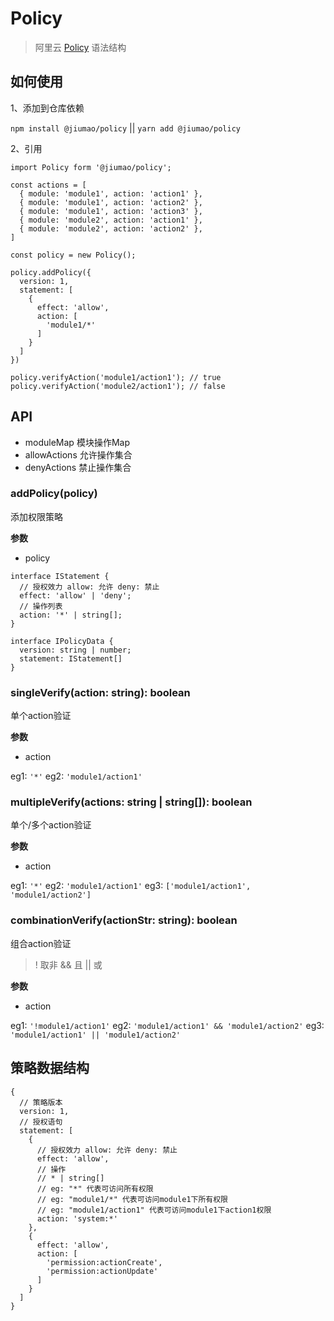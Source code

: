 # Policy

> 阿里云 [Policy](https://help.aliyun.com/document_detail/28664.html?spm=a2c8b.12215508.policylist.2.ff466253ERVmtX) 语法结构

## 如何使用

1、添加到仓库依赖

`npm install @jiumao/policy` || `yarn add @jiumao/policy`

2、引用

```
import Policy form '@jiumao/policy';

const actions = [
  { module: 'module1', action: 'action1' },
  { module: 'module1', action: 'action2' },
  { module: 'module1', action: 'action3' },
  { module: 'module2', action: 'action1' },
  { module: 'module2', action: 'action2' },
]

const policy = new Policy();

policy.addPolicy({
  version: 1,
  statement: [
    {
      effect: 'allow',
      action: [
        'module1/*'
      ]
    }
  ]
})

policy.verifyAction('module1/action1'); // true
policy.verifyAction('module2/action1'); // false

```

## API

* moduleMap     模块操作Map
* allowActions  允许操作集合
* denyActions   禁止操作集合

### addPolicy(policy)

添加权限策略

**参数**

* policy

```
interface IStatement {
  // 授权效力 allow: 允许 deny: 禁止
  effect: 'allow' | 'deny';
  // 操作列表
  action: '*' | string[];
}

interface IPolicyData {
  version: string | number;
  statement: IStatement[]
}
```

### singleVerify(action: string): boolean

单个action验证

**参数**

* action

eg1: `'*'`
eg2: `'module1/action1'`


### multipleVerify(actions: string | string[]): boolean

单个/多个action验证

**参数**

* action

eg1: `'*'`
eg2: `'module1/action1'`
eg3: `['module1/action1', 'module1/action2']`

### combinationVerify(actionStr: string): boolean

组合action验证

> ! 取非 && 且  || 或

**参数**

* action

eg1: `'!module1/action1'`
eg2: `'module1/action1' && 'module1/action2'`
eg3: `'module1/action1' || 'module1/action2'`

## 策略数据结构

```
{
  // 策略版本
  version: 1,
  // 授权语句
  statement: [
    {
      // 授权效力 allow: 允许 deny: 禁止
      effect: 'allow',
      // 操作 
      // * | string[]
      // eg: "*" 代表可访问所有权限
      // eg: "module1/*" 代表可访问module1下所有权限
      // eg: "module1/action1" 代表可访问module1下action1权限
      action: 'system:*'
    },
    {
      effect: 'allow',
      action: [
        'permission:actionCreate',
        'permission:actionUpdate'
      ]
    }
  ]
}

```
